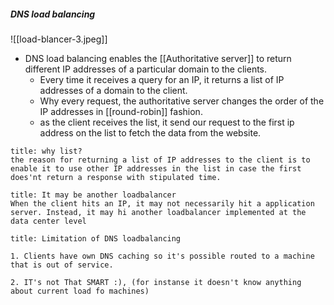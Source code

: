 ##### DNS load balancing

![[load-blancer-3.jpeg]]
* DNS load balancing enables the [[Authoritative server]] to return different IP addresses of a particular domain to the clients.
	* Every time it receives a query for an IP, it returns a list of IP addresses of a domain to the client.
	* Why every request, the authoritative server changes the order of the IP addresses in [[round-robin]] fashion.
	* as the client receives the list, it send our request to the first ip address on the list to fetch the data from the website.

``` ad-warning
title: why list?
the reason for returning a list of IP addresses to the client is to enable it to use other IP addresses in the list in case the first does'nt return a response with stipulated time.

``` 
``` ad-warning
title: It may be another loadbalancer
When the client hits an IP, it may not necessarily hit a application server. Instead, it may hi another loadbalancer implemented at the data center level
``` 

``` ad-danger
title: Limitation of DNS loadbalancing

1. Clients have own DNS caching so it's possible routed to a machine that is out of service.

2. IT's not That SMART :), (for instanse it doesn't know anything about current load fo machines)

```
